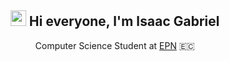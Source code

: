 <h2 align="center">
  <img src="https://media.giphy.com/media/hvRJCLFzcasrR4ia7z/giphy.gif" width="25px">
  Hi everyone, I'm Isaac Gabriel
</h2>

<p align="center">
  Computer Science Student at <a href="https://www.epn.edu.ec/">EPN</a> 🇪🇨
</p>
